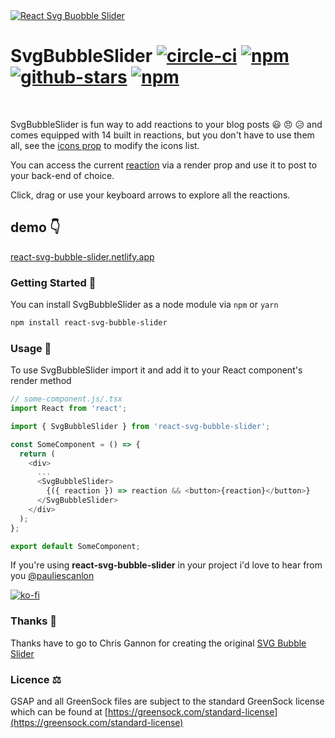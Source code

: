 <a  href="https://react-svg-bubble-slider.netlify.app/" target="_blank">
<img src="https://react-svg-bubble-slider.netlify.app/react-svg-bubble-slider-og-image.jpg" alt="React Svg Buobble Slider" />
</a>

<br />

# SvgBubbleSlider [![circle-ci](https://circleci.com/gh/PaulieScanlon/react-svg-bubble-slider.svg?style=shield)](https://app.circleci.com/pipelines/github/PaulieScanlon) [![npm](https://img.shields.io/npm/dw/react-svg-bubble-slider)](https://img.shields.io/npm/dw/react-svg-bubble-slider) [![github-stars](https://img.shields.io/github/stars/pauliescanlon/react-svg-bubble-slider?style=social)](https://img.shields.io/github/stars/pauliescanlon/react-svg-bubble-slider?style=social) [![npm](https://img.shields.io/npm/v/react-svg-bubble-slider)](https://img.shields.io/npm/v/react-svg-bubble-slider)

<br />

SvgBubbleSlider is fun way to add reactions to your blog posts 😃 😠 😥 and comes equipped with 14 built in reactions, but you don't have to use them all, see the <a target="_blank" href='https://react-svg-bubble-slider.netlify.app//?path=/docs/svgbubbleslider--icons'>icons prop</a> to modify the icons list.

You can access the current <a target="_blank" href='https://react-svg-bubble-slider.netlify.app//?path=/docs/svgbubbleslider--reaction'>reaction</a> via a render prop and use it to post to your back-end of choice.

Click, drag or use your keyboard arrows to explore all the reactions.

## demo 👇

[react-svg-bubble-slider.netlify.app](https://react-svg-bubble-slider.netlify.app/?path=/docs/intro--page)

### Getting Started 🚀

You can install SvgBubbleSlider as a node module via `npm` or `yarn`

```sh
npm install react-svg-bubble-slider
```

### Usage 🧰

To use SvgBubbleSlider import it and add it to your React component's render method

```javascript
// some-component.js/.tsx
import React from 'react';

import { SvgBubbleSlider } from 'react-svg-bubble-slider';

const SomeComponent = () => {
  return (
    <div>
      ...
      <SvgBubbleSlider>
        {({ reaction }) => reaction && <button>{reaction}</button>}
      </SvgBubbleSlider>
    </div>
  );
};

export default SomeComponent;
```

If you're using **react-svg-bubble-slider** in your project i'd love to hear from you [@pauliescanlon](https://twitter.com/PaulieScanlon)

[![ko-fi](https://www.ko-fi.com/img/githubbutton_sm.svg)](https://ko-fi.com/P5P31B7G8)

### Thanks 🙏

Thanks have to go to Chris Gannon for creating the original [SVG Bubble Slider](https://codepen.io/chrisgannon/pen/GZNgLw/)

### Licence ⚖️

GSAP and all GreenSock files are subject to the standard GreenSock license which can be found at [https://greensock.com/standard-license](https://greensock.com/standard-license)
